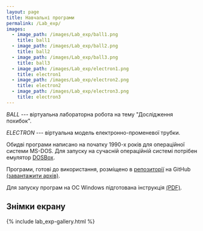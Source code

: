 ```yaml
---
layout: page
title: Навчальні програми
permalink: /Lab_exp/
images:
  - image_path: /images/Lab_exp/ball1.png
    title: ball1
  - image_path: /images/Lab_exp/ball2.png
    title: ball2
  - image_path: /images/Lab_exp/ball3.png
    title: ball3
  - image_path: /images/Lab_exp/electron1.png
    title: electron1
  - image_path: /images/Lab_exp/electron2.png
    title: electron2
  - image_path: /images/Lab_exp/electron3.png
    title: electron3
---
```


*BALL* --- віртуальна лабораторна робота на тему "Дослідження похибок".

*ELECTRON* --- віртуальна модель електронно-променевої трубки.

Обидві програми написано на початку 1990-х років для операційної системи MS-DOS. 
Для запуску на сучасній операційній системі потрібен емулятор [DOSBox](http://www.dosbox.com/).

Програми, готові до використання, розміщено в [репозиторії](https://github.com/oryshchyn/Lab_exp) на GitHub [(завантажити архів)](https://github.com/oryshchyn/Lab_exp/archive/master.zip).

Для запуску програм на ОС Windows підготована інструкція [(PDF)](/docs/lab_exp-dosbox-win7-manual.pdf).

## Знімки екрану

{% include lab_exp-gallery.html %}


